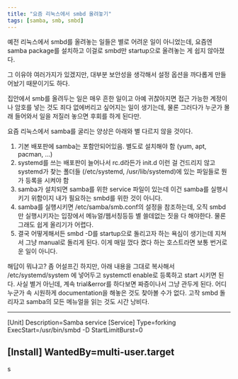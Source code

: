 ```yaml
---
title: "요즘 리눅스에서 smbd 올려놓기"
tags: [samba, smb, smbd]
---
```


예전 리눅스에서 smbd를 올려놓는 일들은 별로 어려운 일이 아니었는데, 요즘엔 samba package를 설치하고 이걸로 smbd만 startup으로 올려놓는 게 쉽지 않아졌다.

그 이유야 여러가지가 있겠지만, 대부분 보안성을 생각해서 설정 옵션을 까다롭게 만들어놨기 때문이기도 하다. 

집안에서 smb를 올려두는 일은 매우 흔한 일이고 아예 귀찮아지면 접근 가능한 계정이나 암호를 넣는 것도 죄다 없에버리고 싶어지는 일이 생기는데, 물론 그러다가 누군가 몰래 들어와서 일을 저질러 놓으면 후회를 하게 된다만.

요즘 리눅스에서 samba를 굴리는 양상은 아래와 별 다르지 않을 것이다.

1) 기본 배포판에 samba는 포함안되어있음. 별도로 설치해야 함 (yum, apt, pacman, ...)
2) systemd를 쓰는 배포판이 늘어나서 rc.d라든가 init.d 이런 걸 건드리지 않고 systemd가 찾는 폴더들 (/etc/systemd, /usr/lib/systemd)에 있는 파일들로 뭔가 등록을 시켜야 함
3) samba가 설치되면 samba를 위한 service 파일이 있는데 이건 samba를 실행시키기 위함이지 내가 필요하는 smbd를 위한 것이 아니다. 
4) samba를 실행시키면 /etc/samba/smb.conf의 설정을 참조하는데, 오직 smbd만 실행시키자는 입장에서 메뉴얼/웹서칭등등 별 쓸데없는 짓을 다 해야한다. 물론 그래도 쉽게 올리기가 어렵다.
5) 결국 어떻게해서든 smbd -D를 startup으로 돌리고자 하는 욕심이 생기는데 지쳐서 그냥 manual로 돌리게 된다. 이게 매일 껐다 켰다 하는 호스트라면 보통 번거로운 일이 아니다. 

해답이 뭐냐고? 좀 어설프긴 하지만, 아래 내용을 그대로 복사해서 /etc/systemd/system 에 넣어두고 systemctl enable로 등록하고 start 시키면 된다. 사실 별거 아닌데, 계속 trial&error를 하다보면 짜증이나서 그냥 관두게 된다. 어디 누군가 속 시원하게 documentation을 해놓은 것도 찾아볼 수가 없다. 고작 smbd 돌리자고 samba의 모든 메뉴얼을 읽는 것도 시간 낭비다.

---
[Unit]
Description=Samba service
[Service]
Type=forking
ExecStart=/usr/bin/smbd -D
StartLimitBurst=0

[Install]
WantedBy=multi-user.target
---

s